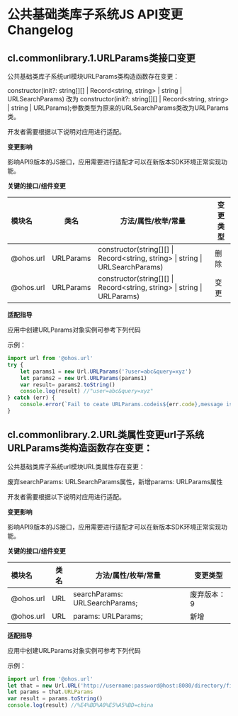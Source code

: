 # 公共基础类库子系统JS API变更Changelog

## cl.commonlibrary.1.URLParams类接口变更
公共基础类库子系统url模块URLParams类构造函数存在变更：

constructor(init?: string[][] | Record<string, string> | string | URLSearchParams) 改为 constructor(init?: string[][] | Record<string, string> | string | URLParams);参数类型为原来的URLSearchParams类改为URLParams类。

开发者需要根据以下说明对应用进行适配。

 **变更影响**

影响API9版本的JS接口，应用需要进行适配才可以在新版本SDK环境正常实现功能。

**关键的接口/组件变更**

| 模块名                    | 类名                | 方法/属性/枚举/常量                                          | 变更类型 |
| :------------------------ | ------------------- | ------------------------------------------------------------ | -------- |
| @ohos.url        | URLParams         | constructor(string[][] \| Record&lt;string, string&gt; \| string \| URLSearchParams) | 删除  |
| @ohos.url         | URLParams       | constructor(string[][] \| Record&lt;string, string&gt; \| string \| URLParams)| 变更

**适配指导**

应用中创建URLParams对象实例可参考下列代码

示例：

```ts
import url from '@ohos.url'
try {
    let params1 = new Url.URLParams('?user=abc&query=xyz')
    let params2 = new Url.URLParams(params1)
    var result= params2.toString()
    console.log(result) //"user=abc&query=xyz"
} catch (err) {
    console.error(`Fail to ceate URLParams.codeis${err.code},message is ${err.message}`);
}
```
## cl.commonlibrary.2.URL类属性变更url子系统URLParams类构造函数存在变更：
公共基础类库子系统url模块URL类属性存在变更：

废弃searchParams: URLSearchParams属性，新增params: URLParams属性

开发者需要根据以下说明对应用进行适配。 

 **变更影响**

影响API9版本的JS接口，应用需要进行适配才可以在新版本SDK环境正常实现功能。

**关键的接口/组件变更**

| 模块名                    | 类名                | 方法/属性/枚举/常量                                          | 变更类型 |
| :------------------------ | ------------------- | ------------------------------------------------------------ | -------- |
| @ohos.url        | URL         |  searchParams: URLSearchParams; |废弃版本：9<br>    |
| @ohos.url        | URL         |  params: URLParams; | 新增     |

**适配指导**

应用中创建URLParams对象实例可参考下列代码

示例：

```ts
import url from '@ohos.url'
let that = new Url.URL('http://username:password@host:8080/directory/file?你好=china#qwer=da')
let params = that.URLParams
var result = params.toString()
console.log(result) //%E4%BD%A0%E5%A5%BD=china
```